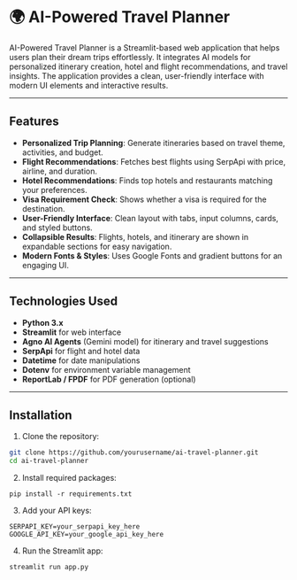 # 🌍 AI-Powered Travel Planner

AI-Powered Travel Planner is a Streamlit-based web application that helps users plan their dream trips effortlessly. It integrates AI models for personalized itinerary creation, hotel and flight recommendations, and travel insights. The application provides a clean, user-friendly interface with modern UI elements and interactive results.  

---

## Features

- **Personalized Trip Planning**: Generate itineraries based on travel theme, activities, and budget.  
- **Flight Recommendations**: Fetches best flights using SerpApi with price, airline, and duration.  
- **Hotel Recommendations**: Finds top hotels and restaurants matching your preferences.  
- **Visa Requirement Check**: Shows whether a visa is required for the destination.  
- **User-Friendly Interface**: Clean layout with tabs, input columns, cards, and styled buttons.  
- **Collapsible Results**: Flights, hotels, and itinerary are shown in expandable sections for easy navigation.  
- **Modern Fonts & Styles**: Uses Google Fonts and gradient buttons for an engaging UI.  

---

## Technologies Used

- **Python 3.x**  
- **Streamlit** for web interface  
- **Agno AI Agents** (Gemini model) for itinerary and travel suggestions  
- **SerpApi** for flight and hotel data  
- **Datetime** for date manipulations  
- **Dotenv** for environment variable management  
- **ReportLab / FPDF** for PDF generation (optional)  

---

## Installation

1. Clone the repository:

```bash
git clone https://github.com/yourusername/ai-travel-planner.git
cd ai-travel-planner
```
2. Install required packages:
```
pip install -r requirements.txt
```

3. Add your API keys:
```
SERPAPI_KEY=your_serpapi_key_here
GOOGLE_API_KEY=your_google_api_key_here
```
4. Run the Streamlit app:
```
streamlit run app.py
```
